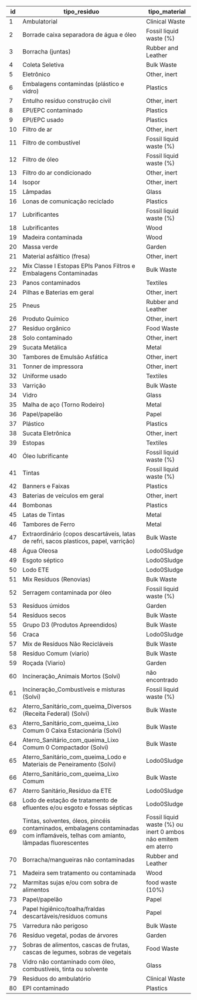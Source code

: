 id | tipo_residuo | tipo_material
---|-------------|-------------
1 | Ambulatorial | Clinical Waste
2 | Borrade caixa separadora de água e óleo | Fossil liquid waste (%)
3 | Borracha (juntas) | Rubber and Leather
4 | Coleta Seletiva | Bulk Waste
5 | Eletrônico | Other, inert
6 | Embalagens contamindas (plástico e vidro) | Plastics
7 | Entulho resíduo construção civil | Other, inert
8 | EPI/EPC contaminado | Plastics
9 | EPI/EPC usado | Plastics
10 | Filtro de ar | Other, inert
11 | Filtro de combustível | Fossil liquid waste (%)
12 | Filtro de óleo | Fossil liquid waste (%)
13 | Filtro do ar condicionado | Other, inert
14 | Isopor | Other, inert
15 | Lâmpadas | Glass
16 | Lonas de comunicação reciclado | Plastics
17 | Lubrificantes | Fossil liquid waste (%)
18 | Lubrificantes | Wood
19 | Madeira contaminada | Wood
20 | Massa verde | Garden
21 | Material asfáltico (fresa) | Other, inert
22 | Mix Classe I Estopas EPIs Panos Filtros e Embalagens Contaminadas | Bulk Waste
23 | Panos contaminados | Textiles
24 | Pilhas e Baterias em geral | Other, inert
25 | Pneus | Rubber and Leather
26 | Produto Químico | Other, inert
27 | Resíduo orgânico | Food Waste
28 | Solo contaminado | Other, inert
29 | Sucata Metálica | Metal
30 | Tambores de Emulsão Asfática | Other, inert
31 | Tonner de impressora | Other, inert
32 | Uniforme usado | Textiles
33 | Varrição | Bulk Waste
34 | Vidro | Glass
35 | Malha de aço (Torno Rodeiro) | Metal
36 | Papel/papelão | Papel
37 | Plástico | Plastics
38 | Sucata Eletrônica | Other, inert
39 | Estopas | Textiles
40 | Óleo lubrificante | Fossil liquid waste (%)
41 | Tintas | Fossil liquid waste (%)
42 | Banners e Faixas | Plastics
43 | Baterias de veículos em geral | Other, inert
44 | Bombonas | Plastics
45 | Latas de Tintas | Metal
46 | Tambores de Ferro | Metal
47 | Extraordinário (copos descartáveis, latas de refri, sacos plasticos, papel, varrição) | Bulk Waste
48 | Água Oleosa | Lodo0Sludge
49 | Esgoto séptico | Lodo0Sludge
50 | Lodo ETE | Lodo0Sludge
51 | Mix Resíduos (Renovias) | Bulk Waste
52 | Serragem contaminada por óleo | Fossil liquid waste (%)
53 | Resíduos úmidos | Garden
54 | Resíduos secos | Bulk Waste
55 | Grupo D3 (Produtos Apreendidos) | Bulk Waste
56 | Craca | Lodo0Sludge
57 | Mix de Resíduos Não Recicláveis | Bulk Waste
58 | Resíduo Comum (viario) | Bulk Waste
59 | Roçada (Viario) | Garden
60 | Incineração_Animais Mortos (Solvi) | não encontrado
61 | Incineração_Combustíveis e misturas (Solvi) | Fossil liquid waste (%)
62 | Aterro_Sanitário_com_queima_Diversos (Receita Federal) (Solvi) | Bulk Waste
63 | Aterro_Sanitário_com_queima_Lixo Comum 0 Caixa Estacionária (Solvi) | Bulk Waste
64 | Aterro_Sanitário_com_queima_Lixo Comum 0 Compactador (Solvi) | Bulk Waste
65 | Aterro_Sanitário_com_queima_Lodo e Materiais de Peneiramento (Solvi) | Lodo0Sludge
66 | Aterro_Sanitário_com_queima_Lixo Comum | Bulk Waste
67 | Aterro Sanitário_Resíduo da ETE | Lodo0Sludge
68 | Lodo de estação de tratamento de efluentes e/ou esgoto e fossas sépticas | Lodo0Sludge
69 | Tintas, solventes, óleos, pincéis contaminados, embalagens contaminadas com inflamáveis, telhas com amianto, lâmpadas fluorescentes | Fossil liquid waste (%) ou inert 0 ambos não emitem em aterro
70 | Borracha/mangueiras não contaminadas | Rubber and Leather
71 | Madeira sem tratamento ou contaminada | Wood
72 | Marmitas sujas e/ou com sobra de alimentos | food waste (10%)
73 | Papel/papelão | Papel
74 | Papel higiênico/toalha/fraldas descartáveis/resíduos comuns | Papel
75 | Varredura não perigoso | Bulk Waste
76 | Resíduo vegetal, podas de árvores | Garden
77 | Sobras de alimentos, cascas de frutas, cascas de legumes, sobras de vegetais | Food Waste
78 | Vidro não contaminado com óleo, combustíveis, tinta ou solvente | Glass
79 | Residuos do ambulatório | Clinical Waste
80 | EPI contaminado | Plastics
